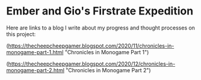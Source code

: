 # Ember and Gio's Firstrate Expedition

Here are links to a blog I write about my progress and thought processes on this project:

(https://thecheepcheepgamer.blogspot.com/2020/11/chronicles-in-monogame-part-1.html "Chronicles in Monogame Part 1")

(https://thecheepcheepgamer.blogspot.com/2020/12/chronicles-in-monogame-part-2.html "Chronicles in Monogame Part 2")

